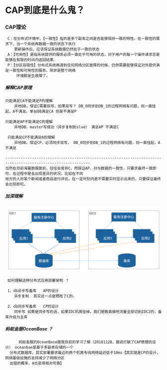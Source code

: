 
# CAP到底是什么鬼？

### CAP理论
     C：在分布式环境中，【一致性】指的是多个副本之间是否能够保持一致的特性。在一致性的需求下，当一个系统再数据一致的状态下执行
        更新操作后，应该保证系统数据仍然处于一致的状态
     A：【可用性】是指系统提供的服务必须一直处于可用的状态，对于用户的每一个操作请求总是能够在有限的时间内返回结果、
     P：【分区容错性】分布式系统再遇到任何网络分区故障的时候，仍然需要能够保证对外提供满足一致性和可用性的服务，除非是整个网络
         环境都发生故障了。

##### 解释CAP原理
    只能满足CA不能满足P的理解
        异地DB，保证C需要双写，如果双写？ DB_0同步到DB_1的过程网络有问题，则一直挂起，A不满足。单台DB满足CA 但是不满足P
      
    只能满足AP不能满足C的理解
        异地DB，master写成功（异步复制到slve） 满足AP 不满足C
        
     只能满足CP不能满足A的理解
        异地DB，保证CP，必须同步双写， DB_0同步到DB_1的过程网络有问题，则一直挂起，A不满足
    
    ------------------------------------------------------------------------------------------------------------
    当然在目前海量数据面前，往往会舍弃C，而保证AP，对与数据的一致性，只要求最终一致即可，在过程中是会出现差异的状况，比如在不同
    地方的人对某个新闻或者商品进行评论，在一定时刻内是不需要实时显示出来的，只要保证最终会出现即可。
    
##### 加深理解

![应用分区读取同一个数据库实例]( /doc/image/应用分区读取同一个数据库实例.png)

     如何理解这种分布式应用部署架构 ？
     
     1、db异步写备库   AP的设计
        异步复制  其实这一点是牺牲了C的。 
     
     2、db同步写备库   CP的设计
        同步写 如果是同步写的话，如果IDC机房挂掉，我们是敢直接吧流量全部切到IDC2的，备库升级为主库
        
 

  
##### 蚂蚁金服OceanBase ？
          蚂蚁金服的OceanBase据我目前的学习了解（20181128，据说打破了CAP原理的设计） oceanbae是基于多副本存储的一个
      分布式数据库，其实部署要求最近的两个机房专线网络延迟低于10ms【其实就是CP的设计，网络基础设施的支持减少了网络分区
      出错的概率，A也变得相对可靠】
       

